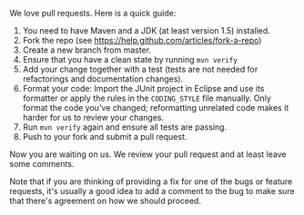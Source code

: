 We love pull requests. Here is a quick guide:

1. You need to have Maven and a JDK (at least version 1.5) installed.
2. Fork the repo (see https://help.github.com/articles/fork-a-repo)
3. Create a new branch from master.
4. Ensure that you have a clean state by running `mvn verify`
5. Add your change together with a test (tests are not needed for refactorings and documentation changes).
6. Format your code: Import the JUnit project in Eclipse and use its formatter or apply the rules in the `CODING_STYLE` file manually. Only format the code you've changed; reformatting unrelated code makes it harder for us to review your changes.
6. Run `mvn verify` again and ensure all tests are passing.
8. Push to your fork and submit a pull request.

Now you are waiting on us. We review your pull request and at least leave some comments.


Note that if you are thinking of providing a fix for one of the bugs or feature requests, it's usually
a good idea to add a comment to the bug to make sure that there's agreement on how we should proceed.
